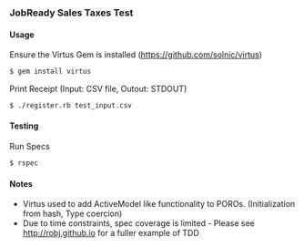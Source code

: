 ### JobReady Sales Taxes Test


#### Usage 

Ensure the Virtus Gem is installed (https://github.com/solnic/virtus)

```bash
$ gem install virtus
```

Print Receipt (Input: CSV file, Outout: STDOUT)

```bash
$ ./register.rb test_input.csv
```

#### Testing

Run Specs

```bash
$ rspec
```


#### Notes


- Virtus used to add ActiveModel like functionality to POROs. (Initialization from hash, Type coercion)
- Due to time constraints, spec coverage is limited - Please see http://robj.github.io for a fuller example of TDD